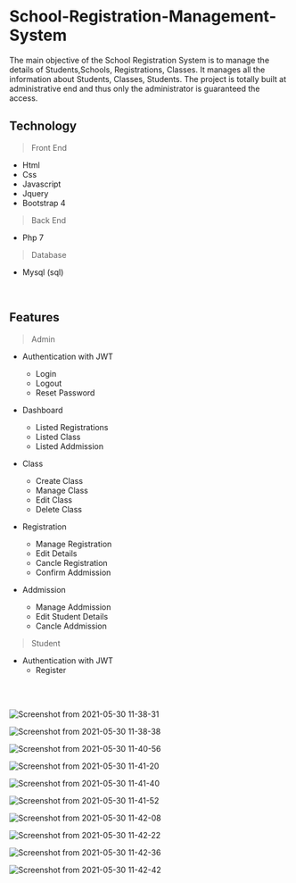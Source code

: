 # School-Registration-Management-System

The main objective of the School Registration System is to manage the details of Students,Schools, Registrations, Classes. It manages all the information about Students, Classes, Students. The project is totally built at administrative end and thus only the administrator is guaranteed the access.


## Technology 

> Front End

- Html
- Css
- Javascript
- Jquery
- Bootstrap 4

> Back End

- Php 7

> Database
- Mysql (sql)

<br>

## Features


> Admin 

- Authentication with JWT 
  - Login 
  - Logout
  - Reset Password

- Dashboard
  - Listed Registrations
  - Listed Class
  - Listed Addmission


- Class
  - Create Class
  - Manage Class
  - Edit Class
  - Delete Class 

- Registration 
  - Manage Registration 
  - Edit Details
  - Cancle Registration
  - Confirm Addmission

- Addmission
  - Manage Addmission
  - Edit Student Details
  - Cancle Addmission
       



> Student

- Authentication with JWT 
  - Register 


<br>
<br>

![Screenshot from 2021-05-30 11-38-31](https://user-images.githubusercontent.com/62344675/120094369-957b8c80-c13d-11eb-828d-0ce74a9a9d75.png)

![Screenshot from 2021-05-30 11-38-38](https://user-images.githubusercontent.com/62344675/120094373-990f1380-c13d-11eb-9962-76cdb23ec073.png)

![Screenshot from 2021-05-30 11-40-56](https://user-images.githubusercontent.com/62344675/120094374-9a404080-c13d-11eb-9211-9cf562c53e63.png)

![Screenshot from 2021-05-30 11-41-20](https://user-images.githubusercontent.com/62344675/120094375-9b716d80-c13d-11eb-9323-5a6519116a59.png)

![Screenshot from 2021-05-30 11-41-40](https://user-images.githubusercontent.com/62344675/120094376-9ca29a80-c13d-11eb-891d-6365adb39448.png)

![Screenshot from 2021-05-30 11-41-52](https://user-images.githubusercontent.com/62344675/120094377-9d3b3100-c13d-11eb-9dd9-1370a180d05c.png)

![Screenshot from 2021-05-30 11-42-08](https://user-images.githubusercontent.com/62344675/120094378-9dd3c780-c13d-11eb-9bb7-f9a95a92a641.png)

![Screenshot from 2021-05-30 11-42-22](https://user-images.githubusercontent.com/62344675/120094379-9e6c5e00-c13d-11eb-9f09-e785a6054060.png)

![Screenshot from 2021-05-30 11-42-36](https://user-images.githubusercontent.com/62344675/120094380-9f04f480-c13d-11eb-868f-d1abb120d23c.png)

![Screenshot from 2021-05-30 11-42-42](https://user-images.githubusercontent.com/62344675/120094381-9f9d8b00-c13d-11eb-9a32-339a48f3d20d.png)
